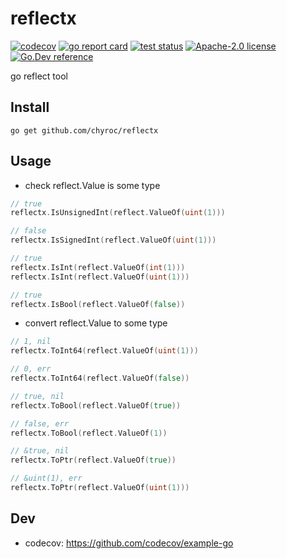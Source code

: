 # reflectx

[![codecov](https://codecov.io/gh/chyroc/reflectx/branch/master/graph/badge.svg?token=Z73T6YFF80)](https://codecov.io/gh/chyroc/reflectx)
[![go report card](https://goreportcard.com/badge/github.com/chyroc/reflectx "go report card")](https://goreportcard.com/report/github.com/chyroc/reflectx)
[![test status](https://github.com/chyroc/reflectx/actions/workflows/ci.yml/badge.svg)](https://github.com/chyroc/reflectx/actions)
[![Apache-2.0 license](https://img.shields.io/badge/License-Apache%202.0-brightgreen.svg)](https://opensource.org/licenses/Apache-2.0)
[![Go.Dev reference](https://img.shields.io/badge/go.dev-reference-blue?logo=go&logoColor=white)](https://pkg.go.dev/github.com/chyroc/reflectx)

go reflect tool

## Install

```shell
go get github.com/chyroc/reflectx
```

## Usage

- check reflect.Value is some type

```go
// true
reflectx.IsUnsignedInt(reflect.ValueOf(uint(1)))

// false
reflectx.IsSignedInt(reflect.ValueOf(uint(1)))

// true
reflectx.IsInt(reflect.ValueOf(int(1)))
reflectx.IsInt(reflect.ValueOf(uint(1)))

// true
reflectx.IsBool(reflect.ValueOf(false))
```

- convert reflect.Value to some type
```go
// 1, nil
reflectx.ToInt64(reflect.ValueOf(uint(1)))

// 0, err
reflectx.ToInt64(reflect.ValueOf(false))

// true, nil
reflectx.ToBool(reflect.ValueOf(true))

// false, err
reflectx.ToBool(reflect.ValueOf(1))

// &true, nil
reflectx.ToPtr(reflect.ValueOf(true))

// &uint(1), err
reflectx.ToPtr(reflect.ValueOf(uint(1)))
```

## Dev

- codecov: https://github.com/codecov/example-go